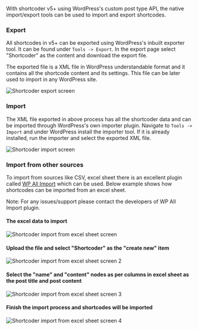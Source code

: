With shortcoder v5+ using WordPress's custom post type API, the native import/export tools can be used to import and export shortcodes.

### Export

All shortcodes in v5+ can be exported using WordPress's inbuilt exporter tool. It can be found under `Tools -> Export`. In the export page select "Shortcoder" as the content and download the export file.

The exported file is a XML file in WordPress understandable format and it contains all the shortcode content and its settings. This file can be later used to import in any WordPress site.

![Shortcoder export screen](/resources/images/posts/sc-export-1.png)

### Import

The XML file exported in above process has all the shortcoder data and can be imported through WordPress's own importer plugin. Navigate to `Tools -> Import` and under WordPress install the importer tool. If it is already installed, run the importer and select the exported XML file.

![Shortcoder import screen](/resources/images/posts/sc-import-1.png)

### Import from other sources

To import from sources like CSV, excel sheet there is an excellent plugin called [WP All Import](https://wordpress.org/plugins/wp-all-import/) which can be used. Below example shows how shortcodes can be imported from an excel sheet.

Note: For any issues/support please contact the developers of WP All Import plugin.

#### The excel data to import

![Shortcoder import from excel sheet screen](/resources/images/posts/sc-import-xls-1.png)

#### Upload the file and select "Shortcoder" as the "create new" item

![Shortcoder import from excel sheet screen 2](/resources/images/posts/sc-import-xls-2.png)

#### Select the "name" and "content" nodes as per columns in excel sheet as the post title and post content

![Shortcoder import from excel sheet screen 3](/resources/images/posts/sc-import-xls-3.png)

#### Finish the import process and shortcodes will be imported

![Shortcoder import from excel sheet screen 4](/resources/images/posts/sc-import-xls-4.png)